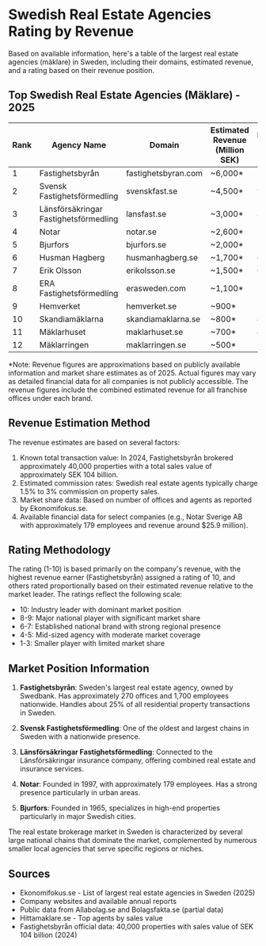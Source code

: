 # Swedish Real Estate Agencies Rating by Revenue

Based on available information, here's a table of the largest real estate agencies (mäklare) in Sweden, including their domains, estimated revenue, and a rating based on their revenue position.

## Top Swedish Real Estate Agencies (Mäklare) - 2025

| Rank | Agency Name | Domain | Estimated Revenue (Million SEK) | Rating (1-10) |
|------|-------------|--------|------------------------|---------------|
| 1 | Fastighetsbyrån | fastighetsbyran.com | ~6,000* | 10 |
| 2 | Svensk Fastighetsförmedling | svenskfast.se | ~4,500* | 9 |
| 3 | Länsförsäkringar Fastighetsförmedling | lansfast.se | ~3,000* | 8 |
| 4 | Notar | notar.se | ~2,600* | 7 |
| 5 | Bjurfors | bjurfors.se | ~2,000* | 7 |
| 6 | Husman Hagberg | husmanhagberg.se | ~1,700* | 6 |
| 7 | Erik Olsson | erikolsson.se | ~1,500* | 6 |
| 8 | ERA Fastighetsförmedling | erasweden.com | ~1,100* | 5 |
| 9 | Hemverket | hemverket.se | ~900* | 5 |
| 10 | Skandiamäklarna | skandiamaklarna.se | ~800* | 4 |
| 11 | Mäklarhuset | maklarhuset.se | ~700* | 4 |
| 12 | Mäklarringen | maklarringen.se | ~500* | 3 |

*Note: Revenue figures are approximations based on publicly available information and market share estimates as of 2025. Actual figures may vary as detailed financial data for all companies is not publicly accessible. The revenue figures include the combined estimated revenue for all franchise offices under each brand.

## Revenue Estimation Method

The revenue estimates are based on several factors:
1. Known total transaction value: In 2024, Fastighetsbyrån brokered approximately 40,000 properties with a total sales value of approximately SEK 104 billion.
2. Estimated commission rates: Swedish real estate agents typically charge 1.5% to 3% commission on property sales.
3. Market share data: Based on number of offices and agents as reported by Ekonomifokus.se.
4. Available financial data for select companies (e.g., Notar Sverige AB with approximately 179 employees and revenue around $25.9 million).

## Rating Methodology

The rating (1-10) is based primarily on the company's revenue, with the highest revenue earner (Fastighetsbyrån) assigned a rating of 10, and others rated proportionally based on their estimated revenue relative to the market leader. The ratings reflect the following scale:

- 10: Industry leader with dominant market position
- 8-9: Major national player with significant market share
- 6-7: Established national brand with strong regional presence
- 4-5: Mid-sized agency with moderate market coverage
- 1-3: Smaller player with limited market share

## Market Position Information

1. **Fastighetsbyrån**: Sweden's largest real estate agency, owned by Swedbank. Has approximately 270 offices and 1,700 employees nationwide. Handles about 25% of all residential property transactions in Sweden.

2. **Svensk Fastighetsförmedling**: One of the oldest and largest chains in Sweden with a nationwide presence.

3. **Länsförsäkringar Fastighetsförmedling**: Connected to the Länsförsäkringar insurance company, offering combined real estate and insurance services.

4. **Notar**: Founded in 1997, with approximately 179 employees. Has a strong presence particularly in urban areas.

5. **Bjurfors**: Founded in 1965, specializes in high-end properties particularly in major Swedish cities.

The real estate brokerage market in Sweden is characterized by several large national chains that dominate the market, complemented by numerous smaller local agencies that serve specific regions or niches.

## Sources
- Ekonomifokus.se - List of largest real estate agencies in Sweden (2025)
- Company websites and available annual reports
- Public data from Allabolag.se and Bolagsfakta.se (partial data)
- Hittamaklare.se - Top agents by sales value
- Fastighetsbyrån official data: 40,000 properties with sales value of SEK 104 billion (2024)